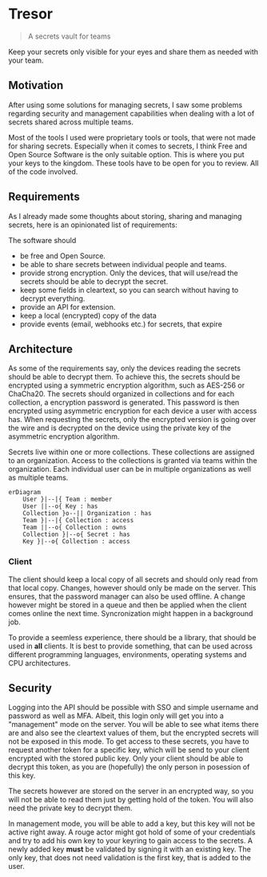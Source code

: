 # Tresor

> A secrets vault for teams

Keep your secrets only visible for your eyes and share them as needed with your
team.

## Motivation

After using some solutions for managing secrets, I saw some problems
regarding security and management capabilities when dealing with a lot of
secrets shared across multiple teams.

Most of the tools I used were proprietary tools or tools, that were not made
for sharing secrets. Especially when it comes to secrets, I think Free and
Open Source Software is the only suitable option. This is where you put your
keys to the kingdom. These tools have to be open for you to review. All of
the code involved.

## Requirements

As I already made some thoughts about storing, sharing and managing
secrets, here is an opinionated list of requirements:

The software should

- be free and Open Source.
- be able to share secrets between individual people and teams.
- provide strong encryption. Only the devices, that will use/read the
  secrets should be able to decrypt the secret.
- keep some fields in cleartext, so you can search without having to
  decrypt everything.
- provide an API for extension.
- keep a local (encrypted) copy of the data
- provide events (email, webhooks etc.) for secrets, that expire

## Architecture

As some of the requirements say, only the devices reading the secrets should
be able to decrypt them. To achieve this, the secrets should be encrypted using
a symmetric encryption algorithm, such as AES-256 or ChaCha20. The secrets
should organized in collections and for each collection, a encryption
password is generated. This password is then encrypted using asymmetric
encryption for each device a user with access has. When requesting the
secrets, only the encrypted version is going over the wire and is decrypted on
the device using the private key of the asymmetric encryption algorithm.

Secrets live within one or more collections. These collections are assigned to
an organization. Access to the collections is granted via teams within the
organization. Each individual user can be in multiple organizations as well as
multiple teams.

```mermaid
erDiagram
    User }|--|{ Team : member
    User ||--o{ Key : has
    Collection }o--|| Organization : has
    Team }|--|{ Collection : access
    Team ||--o{ Collection : owns
    Collection }|--o{ Secret : has
    Key }|--o{ Collection : access
```

### Client

The client should keep a local copy of all secrets and should only read from
that local copy. Changes, however should only be made on the server. This
ensures, that the password manager can also be used offline. A change however
might be stored in a queue and then be applied when the client comes online the
next time. Syncronization might happen in a background job.

To provide a seemless experience, there should be a library, that should be used
in **all** clients. It is best to provide something, that can be used across
different programming languages, environments, operating systems and CPU
architectures.

## Security

Logging into the API should be possible with SSO and simple username and
password as well as MFA. Albeit, this login only will get you into a
"management" mode on the server. You will be able to see what items there are
and also see the cleartext values of them, but the encrypted secrets will not be
exposed in this mode. To get access to these secrets, you have to request
another token for a specific key, which will be send to your client encrypted
with the stored public key. Only your client should be able to decrypt this
token, as you are (hopefully) the only person in posession of this key.

The secrets however are stored on the server in an encrypted way, so you will
not be able to read them just by getting hold of the token. You will also need
the private key to decrypt them.

In management mode, you will be able to add a key, but this key will not be
active right away. A rouge actor might got hold of some of your credentials and
try to add his own key to your keyring to gain access to the secrets. A newly
added key **must** be validated by signing it with an existing key. The only
key, that does not need validation is the first key, that is added to the user.
